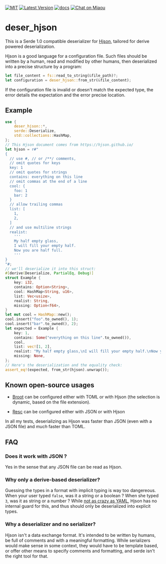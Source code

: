 [![MIT][s2]][l2] [![Latest Version][s1]][l1] [![docs][s3]][l3] [![Chat on Miaou][s4]][l4]

[s1]: https://img.shields.io/crates/v/deser-hjson.svg
[l1]: https://crates.io/crates/deser-hjson

[s2]: https://img.shields.io/badge/license-MIT-blue.svg
[l2]: LICENSE

[s3]: https://docs.rs/deser-hjson/badge.svg
[l3]: https://docs.rs/deser-hjson/

[s4]: https://miaou.dystroy.org/static/shields/room.svg
[l4]: https://miaou.dystroy.org/3768

# deser_hjson

This is a Serde 1.0 compatible deserializer for [Hjson](https://hjson.github.io/), tailored for derive powered deserialization.

Hjson is a good language for a configuration file.
Such files should be written by a human, read and modified by other humans, then deserialized into a precise structure by a program:

```rust
let file_content = fs::read_to_string(&file_path)?;
let configuration = deser_hjson::from_str(&file_content);
```

If the configuration file is invalid or doesn't match the expected type, the error details the expectation and the error precise location.

## Example


```rust
use {
    deser_hjson::*,
    serde::Deserialize,
    std::collections::HashMap,
};
// This Hjson document comes from https://hjson.github.io/
let hjson = r#"
{
  // use #, // or /**/ comments,
  // omit quotes for keys
  key: 1
  // omit quotes for strings
  contains: everything on this line
  // omit commas at the end of a line
  cool: {
    foo: 1
    bar: 2
  }
  // allow trailing commas
  list: [
    1,
    2,
  ]
  // and use multiline strings
  realist:
    '''
    My half empty glass,
    I will fill your empty half.
    Now you are half full.
    '''
}
"#;
// we'll deserialize it into this struct:
#[derive(Deserialize, PartialEq, Debug)]
struct Example {
    key: i32,
    contains: Option<String>,
    cool: HashMap<String, u16>,
    list: Vec<usize>,
    realist: String,
    missing: Option<f64>,
}
let mut cool = HashMap::new();
cool.insert("foo".to_owned(), 1);
cool.insert("bar".to_owned(), 2);
let expected = Example {
    key: 1,
    contains: Some("everything on this line".to_owned()),
    cool,
    list: vec![1, 2],
    realist: "My half empty glass,\nI will fill your empty half.\nNow you are half full.".to_owned(),
    missing: None,
};
// Here's the deserialization and the equality check:
assert_eq!(expected, from_str(hjson).unwrap());
```

## Known open-source usages

* [Broot](https://dystroy.org/broot) can be configured either with TOML or with Hjson (the selection is dynamic, based on the file extension).

* [Resc](https://github.com/Canop/resc) can be configured either with JSON or with Hjson

In all my tests, deserializing as Hjson was faster than JSON (even with a JSON file) and *much* faster than TOML.

## FAQ

### Does it work with JSON ?

Yes in the sense that any JSON file can be read as Hjson.

### Why only a derive-based deserializer?

Guessing the types in a format with implicit typing is way too dangereous.
When your user typed `false`, was it a string or a boolean ? When she typed `3`, was it as string or a number ?
While [not as crazy as YAML](https://hitchdev.com/strictyaml/why/implicit-typing-removed/), Hjson has no internal guard for this, and thus should only be deserialized into explicit types.

### Why a deserializer and no serializer?

Hjson isn't a data exchange format. It's intended to be written by humans, be full of comments and with a meaningful formatting.
While serializers would make sense in some context, they would have to be template based, or offer other means to specify comments and formatting, and serde isn't the right tool for that.
